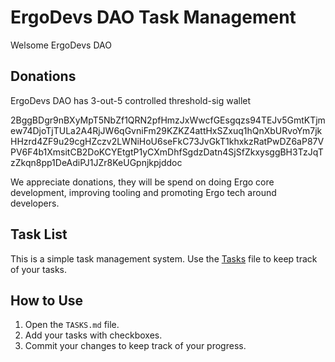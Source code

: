 # ErgoDevs DAO Task Management

Welsome ErgoDevs DAO 

## Donations

ErgoDevs DAO has 3-out-5 controlled threshold-sig wallet

2BggBDgr9nBXyMpT5NbZf1QRN2pfHmzJxWwcfGEsgqzs94TEJv5GmtKTjmew74DjoTjTULa2A4RjJW6qGvniFm29KZKZ4attHxSZxuq1hQnXbURvoYm7jkHHzrd4ZF9u29cgHZczv2LWNiHoU6seFkC73JvGkT1khxkzRatPwDZ6aP87VPV6F4b1XmsitCB2DoKCYEtgtP1yCXmDhfSgdzDatn4SjSfZkxysggBH3TzJqTzZkqn8pp1DeAdiPJ1JZr8KeUGpnjkpjddoc

We appreciate donations, they will be spend on doing Ergo core development, improving tooling and promoting Ergo tech around developers.

## Task List

This is a simple task management system. Use the [Tasks](TASKS.md) file to keep track of your tasks.

## How to Use

1. Open the `TASKS.md` file.
2. Add your tasks with checkboxes.
3. Commit your changes to keep track of your progress.
